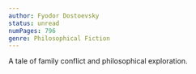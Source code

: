 ```yaml
---
author: Fyodor Dostoevsky
status: unread
numPages: 796
genre: Philosophical Fiction
---
```


A tale of family conflict and philosophical exploration.
